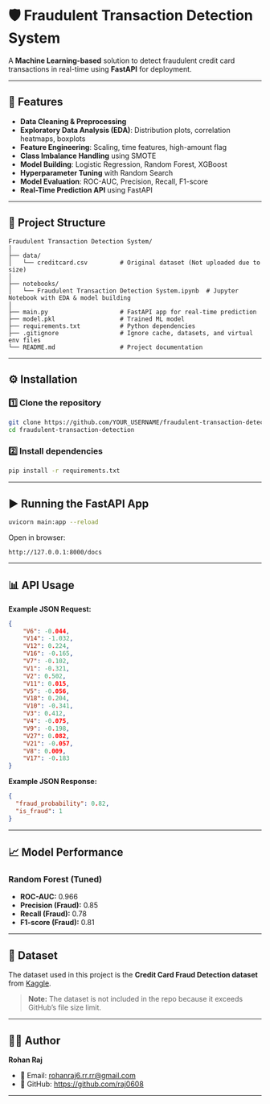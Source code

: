 # 🛡 Fraudulent Transaction Detection System

A **Machine Learning-based** solution to detect fraudulent credit card transactions in real-time using **FastAPI** for deployment.

---

## 📌 Features
- **Data Cleaning & Preprocessing**
- **Exploratory Data Analysis (EDA)**: Distribution plots, correlation heatmaps, boxplots
- **Feature Engineering**: Scaling, time features, high-amount flag
- **Class Imbalance Handling** using SMOTE
- **Model Building**: Logistic Regression, Random Forest, XGBoost
- **Hyperparameter Tuning** with Random Search
- **Model Evaluation**: ROC-AUC, Precision, Recall, F1-score
- **Real-Time Prediction API** using FastAPI

---

## 📂 Project Structure
```
Fraudulent Transaction Detection System/
│
├── data/
│   └── creditcard.csv         # Original dataset (Not uploaded due to size)
│
├── notebooks/
│   └── Fraudulent Transaction Detection System.ipynb  # Jupyter Notebook with EDA & model building
│
├── main.py                    # FastAPI app for real-time prediction
├── model.pkl                  # Trained ML model
├── requirements.txt           # Python dependencies
├── .gitignore                 # Ignore cache, datasets, and virtual env files
└── README.md                  # Project documentation
```

---

## ⚙️ Installation

### 1️⃣ Clone the repository
```bash
git clone https://github.com/YOUR_USERNAME/fraudulent-transaction-detection.git
cd fraudulent-transaction-detection
```

### 2️⃣ Install dependencies
```bash
pip install -r requirements.txt
```

---

## ▶️ Running the FastAPI App
```bash
uvicorn main:app --reload
```

Open in browser:
```
http://127.0.0.1:8000/docs
```

---

## 📊 API Usage

**Example JSON Request:**
```json
{
    "V6": -0.044,
    "V14": -1.032,
    "V12": 0.224,
    "V16": -0.165,
    "V7": -0.102,
    "V1": -0.321,
    "V2": 0.502,
    "V11": 0.015,
    "V5": -0.056,
    "V18": 0.204,
    "V10": -0.341,
    "V3": 0.412,
    "V4": -0.075,
    "V9": -0.198,
    "V27": 0.082,
    "V21": -0.057,
    "V8": 0.009,
    "V17": -0.183
}
```

**Example JSON Response:**
```json
{
  "fraud_probability": 0.82,
  "is_fraud": 1
}
```

---

## 📈 Model Performance

### Random Forest (Tuned)
- **ROC-AUC:** 0.966
- **Precision (Fraud):** 0.85
- **Recall (Fraud):** 0.78
- **F1-score (Fraud):** 0.81

---

## 📄 Dataset
The dataset used in this project is the **Credit Card Fraud Detection dataset** from [Kaggle](https://www.kaggle.com/mlg-ulb/creditcardfraud).

> **Note:** The dataset is not included in the repo because it exceeds GitHub’s file size limit.

---

## 👨‍💻 Author
**Rohan Raj**
- 📧 Email: rohanraj6.rr.rr@gmail.com
- 🔗 GitHub: https://github.com/raj0608

---
